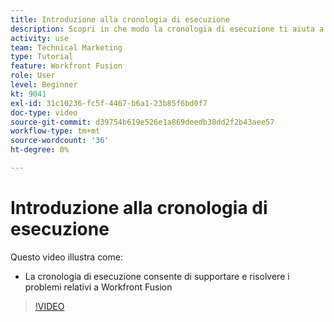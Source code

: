 ```yaml
---
title: Introduzione alla cronologia di esecuzione
description: Scopri in che modo la cronologia di esecuzione ti aiuta a supportare e risolvere i problemi in [!DNL Adobe Workfront Fusion].
activity: use
team: Technical Marketing
type: Tutorial
feature: Workfront Fusion
role: User
level: Beginner
kt: 9041
exl-id: 31c10236-fc5f-4467-b6a1-23b85f6bd0f7
doc-type: video
source-git-commit: d39754b619e526e1a869deedb38dd2f2b43aee57
workflow-type: tm+mt
source-wordcount: '36'
ht-degree: 0%

---
```


# Introduzione alla cronologia di esecuzione

Questo video illustra come:

* La cronologia di esecuzione consente di supportare e risolvere i problemi relativi a Workfront Fusion

>[!VIDEO](https://video.tv.adobe.com/v/335282/?quality=12)
